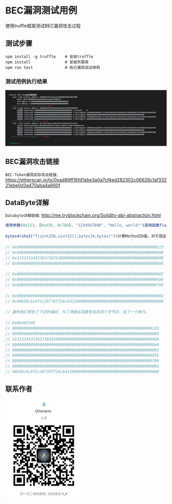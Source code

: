 # BEC漏洞测试用例

使用truffle框架测试BEC漏洞攻击过程

## 测试步骤

```shell
npm install -g truffle    # 安装truffle
npm install               # 安装所需库
npm run test              # 执行漏洞测试用例
```

### 测试用例执行结果

![测试执行结果](assets/1.png)

## BEC漏洞攻击链接

`BEC-Token漏洞实际攻击链接`: <https://etherscan.io/tx/0xad89ff16fd1ebe3a0a7cf4ed282302c06626c1af33221ebe0d3a470aba4a660f>

## DataByte详解

`Databyte详解链接`: <http://me.tryblockchain.org/Solidity-abi-abstraction.html>

```js
使用参数(0x123, [0x456, 0x789], "1234567890", "Hello, world!")调用函数f(uint,uint32[],bytes10,bytes)，编码拆解如下：

bytes4(sha3("f(uint256,uint32[],bytes10,bytes)"))计算MethodID值。对于固定大小的类型值uint256和bytes10，直接编码值。而对于动态内容类型值uint32[]和bytes，我们先编码偏移值，偏移值是整个值编码的开始到真正存这个数据的偏移值（这里不计算头四个用于表示函数签名的字节）。所以依次为：

// 0x0000000000000000000000000000000000000000000000000000000000000123 （第一个参数32字节的0x123。
// 0x0000000000000000000000000000000000000000000000000000000000000080 （第二个参数的由于是动态内容类型，所以这里存储偏移值，4*32 字节，刚好是头部部分的大小）
// 0x3132333435363738393000000000000000000000000000000000000000000000 （第三个参数"1234567890" 在右侧补0到32字节大小）
// 0x00000000000000000000000000000000000000000000000000000000000000e0 （第四个参数的偏移 = 7*32 = 0xE0）

// 0x0000000000000000000000000000000000000000000000000000000000000002 （  第二个参数[0x456, 0x789]整个数组的长度，2）。
// 0x0000000000000000000000000000000000000000000000000000000000000456 （    第二个参数的第1个元素）
// 0x0000000000000000000000000000000000000000000000000000000000000789 （    第二个参数的第2个元素）

// 0x000000000000000000000000000000000000000000000000000000000000000d （  第四个参数的长度len(Hello, world!)=13=0x0d）
// 0x48656c6c6f2c20776f726c642100000000000000000000000000000000000000 （"Hello, world!" 13Bytes,补位到32字节，里面是按ascii编码的，可以查查对应的编码。)

// 最终我们得到了下述的编码，为了清晰在函数签名的四个字节后，加了一个换行。

// 0x8be65246
// 0000000000000000000000000000000000000000000000000000000000000123
// 0000000000000000000000000000000000000000000000000000000000000080
// 3132333435363738393000000000000000000000000000000000000000000000
// 00000000000000000000000000000000000000000000000000000000000000e0
// 0000000000000000000000000000000000000000000000000000000000000002
// 0000000000000000000000000000000000000000000000000000000000000456
// 0000000000000000000000000000000000000000000000000000000000000789
// 000000000000000000000000000000000000000000000000000000000000000d
// 48656c6c6f2c20776f726c642100000000000000000000000000000000000000

```

## 联系作者

![微信：C299792453](assets/wx.png)
